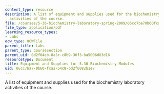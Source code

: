 ```yaml
---
content_type: resource
description: A list of equipment and supplies used for the biochemistry laboratory
  activities of the course.
file: /courses/5-36-biochemistry-laboratory-spring-2009/06cc7ba70b60fca254c8bd2f0082b1e7_equipsupplie.pdf
file_type: application/pdf
learning_resource_types:
- Labs
ocw_type: OCWFile
parent_title: Labs
parent_type: CourseSection
parent_uid: 6d2f04eb-8a5c-c8b9-30f3-ba5006d83d16
resourcetype: Document
title: Equipment and Supplies for 5.36 Biochemistry Modules
uid: 06cc7ba7-0b60-fca2-54c8-bd2f0082b1e7
---
```

A list of equipment and supplies used for the biochemistry laboratory activities of the course.

